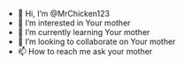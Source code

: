 - 👋 Hi, I’m @MrChicken123
- 👀 I’m interested in Your mother
- 🌱 I’m currently learning Your mother
- 💞️ I’m looking to collaborate on Your mother
- 📫 How to reach me ask your mother

<!---
MrChicken123/MrChicken123 is a ✨ special ✨ repository because its `README.md` (this file) appears on your GitHub profile.
You can click the Preview link to take a look at your changes.
--->
